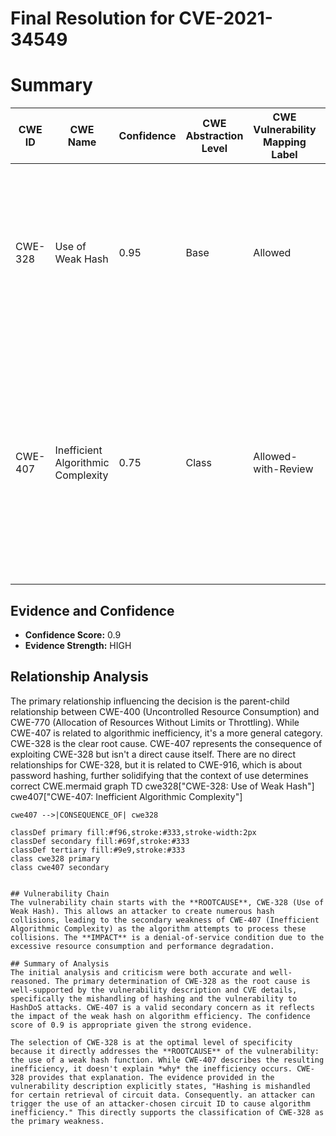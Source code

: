 # Final Resolution for CVE-2021-34549

# Summary
| CWE ID | CWE Name | Confidence | CWE Abstraction Level | CWE Vulnerability Mapping Label | CWE-Vulnerability Mapping Notes |
|---|---|---|---|---|---|
| CWE-328 | Use of Weak Hash | 0.95 | Base | Allowed | Primary CWE: The vulnerability stems from mishandling hashing, making it vulnerable to HashDoS attacks due to the use of an unsafe hash function. |
| CWE-407 | Inefficient Algorithmic Complexity | 0.75 | Class | Allowed-with-Review | Secondary Candidate: The impact of the vulnerability is algorithm inefficiency, which can lead to denial of service. This inefficiency is a consequence of the hash collisions caused by the weak hash. |

## Evidence and Confidence

*   **Confidence Score:** 0.9
*   **Evidence Strength:** HIGH

## Relationship Analysis
The primary relationship influencing the decision is the parent-child relationship between CWE-400 (Uncontrolled Resource Consumption) and CWE-770 (Allocation of Resources Without Limits or Throttling). While CWE-407 is related to algorithmic inefficiency, it's a more general category. CWE-328 is the clear root cause. CWE-407 represents the consequence of exploiting CWE-328 but isn't a direct cause itself. There are no direct relationships for CWE-328, but it is related to CWE-916, which is about password hashing, further solidifying that the context of use determines correct CWE.mermaid
graph TD
    cwe328["CWE-328: Use of Weak Hash"]
    cwe407["CWE-407: Inefficient Algorithmic Complexity"]
    
    cwe407 -->|CONSEQUENCE_OF| cwe328
    
    classDef primary fill:#f96,stroke:#333,stroke-width:2px
    classDef secondary fill:#69f,stroke:#333
    classDef tertiary fill:#9e9,stroke:#333
    class cwe328 primary
    class cwe407 secondary
```

## Vulnerability Chain
The vulnerability chain starts with the **ROOTCAUSE**, CWE-328 (Use of Weak Hash). This allows an attacker to create numerous hash collisions, leading to the secondary weakness of CWE-407 (Inefficient Algorithmic Complexity) as the algorithm attempts to process these collisions. The **IMPACT** is a denial-of-service condition due to the excessive resource consumption and performance degradation.

## Summary of Analysis
The initial analysis and criticism were both accurate and well-reasoned. The primary determination of CWE-328 as the root cause is well-supported by the vulnerability description and CVE details, specifically the mishandling of hashing and the vulnerability to HashDoS attacks. CWE-407 is a valid secondary concern as it reflects the impact of the weak hash on algorithm efficiency. The confidence score of 0.9 is appropriate given the strong evidence.

The selection of CWE-328 is at the optimal level of specificity because it directly addresses the **ROOTCAUSE** of the vulnerability: the use of a weak hash function. While CWE-407 describes the resulting inefficiency, it doesn't explain *why* the inefficiency occurs. CWE-328 provides that explanation. The evidence provided in the vulnerability description explicitly states, "Hashing is mishandled for certain retrieval of circuit data. Consequently. an attacker can trigger the use of an attacker-chosen circuit ID to cause algorithm inefficiency." This directly supports the classification of CWE-328 as the primary weakness.
```